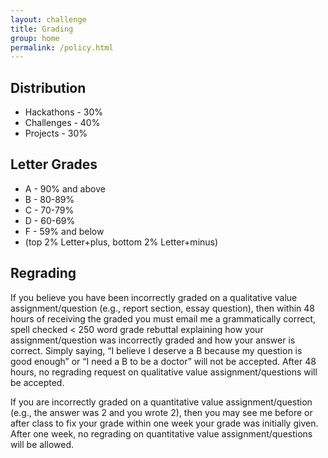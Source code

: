 ```yaml
---
layout: challenge
title: Grading
group: home
permalink: /policy.html
---
```


## Distribution

* Hackathons - 30%
* Challenges - 40%
* Projects - 30%

## Letter Grades

* A - 90% and above
* B - 80-89%
* C - 70-79%
* D - 60-69%
* F - 59% and below
* (top 2% Letter+plus, bottom 2% Letter+minus)


## Regrading

If you believe you have been incorrectly graded on a qualitative value assignment/question (e.g., report section, essay question), then within 48 hours of receiving the graded you must email me a grammatically correct, spell checked < 250 word grade rebuttal explaining how your assignment/question was incorrectly graded and how your answer is correct. Simply saying, “I believe I deserve a B because my question is good enough” or “I need a B to be a doctor” will not be accepted. After 48 hours, no regrading request on qualitative value assignment/questions will be accepted.

If you are incorrectly graded on a quantitative value assignment/question (e.g., the answer was 2 and you wrote 2), then you may see me before or after class to fix your grade within one week your grade was initially given. After one week, no regrading on quantitative value assignment/questions will be allowed.